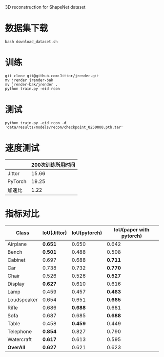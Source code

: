 3D reconstruction for ShapeNet dataset

# 数据集下载
```
bash download_dataset.sh
```

# 训练

```
git clone git@github.com:Jittor/jrender.git
mv jrender jrender-bak
mv jrender-bak/jrender .
python train.py -eid rcon
```

# 测试
```
python train.py -eid rcon -d 'data/results/models/recon/checkpoint_0250000.pth.tar'
```

# 速度测试

|           | 200次训练所用时间   | 
|  ----     | ----          |
| Jittor    | 15.66        |
| PyTorch   | 19.25        |
| 加速比   | 1.22           |

# 指标对比

| Class       | IoU(Jittor) | IoU(pytorch) | IoU(paper with pytorch) |
| ----------- | ----------- | ------------ | ----------------------- |
| Airplane    | **0.651**   | 0.650        | 0.642          |
| Bench       | **0.501**   | 0.488        | 0.508               |
| Cabinet     | 0.697   | 0.688        | **0.711**                       |
| Car         | 0.738       | 0.732        | **0.770**      |
| Chair       | 0.526       | 0.526      | **0.527**          |
| Display     | **0.627**   | 0.610        | 0.616           |
| Lamp        | 0.459   | 0.457        | **0.463**      |
| Loudspeaker | 0.654       | 0.651 | **0.665**       |
| Rifle       | 0.686 | **0.688** | 0.681                |
| Sofa        | 0.687       | 0.685 | **0.688**    |
| Table       | 0.458   | **0.459** | 0.449           |
| Telephone   | **0.854**   | 0.827 | 0.790                       |
| Watercraft  | **0.617**   | 0.613 | 0.595                       |
| **OverAll** | **0.627**   | 0.621 | 0.623          |
